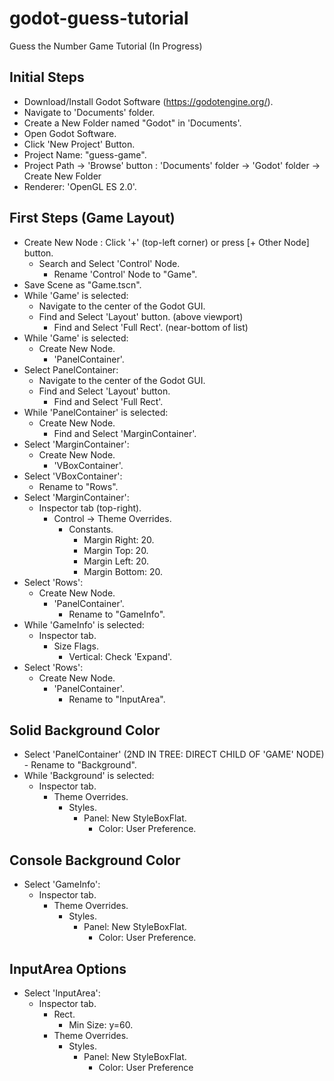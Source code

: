 # godot-guess-tutorial
Guess the Number Game Tutorial (In Progress)

## Initial Steps
- Download/Install Godot Software (https://godotengine.org/).
- Navigate to 'Documents' folder.
- Create a New Folder named "Godot" in 'Documents'.
- Open Godot Software.
- Click 'New Project' Button.
- Project Name: "guess-game".
- Project Path -> 'Browse' button : 'Documents' folder -> 'Godot' folder -> Create New Folder
- Renderer: 'OpenGL ES 2.0'.

## First Steps (Game Layout)
- Create New Node : Click '+' (top-left corner) or press [+ Other Node] button.
  - Search and Select 'Control' Node.
    - Rename 'Control' Node to "Game".
- Save Scene as "Game.tscn".
- While 'Game' is selected:
  - Navigate to the center of the Godot GUI.
  - Find and Select 'Layout' button. (above viewport)
    - Find and Select 'Full Rect'. (near-bottom of list)
- While 'Game' is selected:
  - Create New Node.
    - 'PanelContainer'.
- Select PanelContainer:
  - Navigate to the center of the Godot GUI.
  - Find and Select 'Layout' button.
    - Find and Select 'Full Rect'.    
- While 'PanelContainer' is selected:
  - Create New Node.
    - Find and Select 'MarginContainer'.
- Select 'MarginContainer':
  - Create New Node.
    - 'VBoxContainer'.
- Select 'VBoxContainer':
  - Rename to "Rows".
- Select 'MarginContainer':
  - Inspector tab (top-right).
    - Control -> Theme Overrides.
      - Constants.
        - Margin Right: 20.
        - Margin Top: 20.
        - Margin Left: 20.
        - Margin Bottom: 20.
- Select 'Rows':
  - Create New Node.
    - 'PanelContainer'.
      - Rename to "GameInfo". 
- While 'GameInfo' is selected:
  - Inspector tab.
    - Size Flags. 
      - Vertical: Check 'Expand'.
- Select 'Rows':
  - Create New Node.
    - 'PanelContainer'.
      - Rename to "InputArea".      

## Solid Background Color
- Select 'PanelContainer' (2ND IN TREE: DIRECT CHILD OF 'GAME' NODE)  
      - Rename to "Background".
- While 'Background' is selected:
  - Inspector tab.
    - Theme Overrides.
      - Styles.
        - Panel: New StyleBoxFlat.
          - Color: User Preference.

## Console Background Color 
- Select 'GameInfo':
  - Inspector tab.
    - Theme Overrides.
      - Styles.
        - Panel: New StyleBoxFlat.
          - Color: User Preference.

## InputArea Options
- Select 'InputArea':
  - Inspector tab.
    - Rect.
      - Min Size: y=60.
    - Theme Overrides.
      - Styles.
        - Panel: New StyleBoxFlat.
          - Color: User Preference 

      
